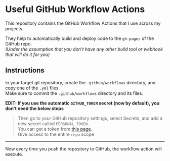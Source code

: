 # Useful GitHub Workflow Actions

This repository contains the GitHub Workflow Actions that I use across my projects.  

They help to automatically build and deploy code to the `gh-pages` of the GitHub repo.  
_(Under the assumption that you don't have any other build tool or webhook that will do it for you)_

## Instructions

In your target git repository, create the `.github/workflows` directory, and copy one of the `.yml` files  
Make sure to commit the `.github/workflows` directory and its files.  

**EDIT: If you use the automatic `GITHUB_TOKEN` secret (now by default), you don't need the below steps**  

> Then go to your GitHub repository settings, select Secrets, and add a new secret called `PERSONAL_TOKEN`.  
You can get a token from [this page](https://github.com/settings/tokens).  
Give access to the entire `repo` scope

---

Now every time you push the repository to GitHub, the workflow action will execute.

